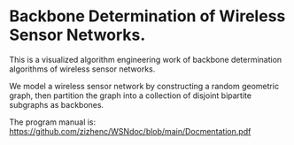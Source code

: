 # Backbone Determination of Wireless Sensor Networks.

This is a visualized algorithm engineering work of backbone determination algorithms of wireless sensor networks.

We model a wireless sensor network by constructing a random geometric graph, then partition the graph into a collection of disjoint bipartite subgraphs as backbones.

The program manual is: https://github.com/zizhenc/WSNdoc/blob/main/Docmentation.pdf
